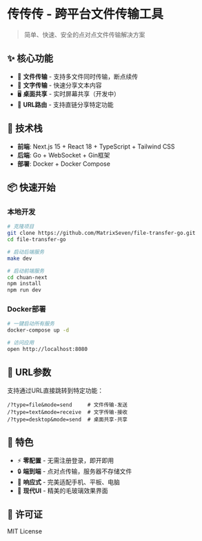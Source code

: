 # 传传传 - 跨平台文件传输工具

> 简单、快速、安全的点对点文件传输解决方案

## ✨ 核心功能

- 📁 **文件传输** - 支持多文件同时传输，断点续传
- 📝 **文字传输** - 快速分享文本内容  
- 🖥️ **桌面共享** - 实时屏幕共享（开发中）
- 🔗 **URL路由** - 支持直链分享特定功能

## 🚀 技术栈

- **前端**: Next.js 15 + React 18 + TypeScript + Tailwind CSS
- **后端**: Go + WebSocket + Gin框架
- **部署**: Docker + Docker Compose

## 📦 快速开始

### 本地开发

```bash
# 克隆项目
git clone https://github.com/MatrixSeven/file-transfer-go.git
cd file-transfer-go

# 启动后端服务
make dev

# 启动前端服务
cd chuan-next
npm install
npm run dev
```

### Docker部署

```bash
# 一键启动所有服务
docker-compose up -d

# 访问应用
open http://localhost:8080
```

## 🎯 URL参数

支持通过URL直接跳转到特定功能：

```
/?type=file&mode=send     # 文件传输-发送
/?type=text&mode=receive  # 文字传输-接收  
/?type=desktop&mode=send  # 桌面共享-共享
```

## 🌟 特色

- ⚡ **零配置** - 无需注册登录，即开即用
- 🔒 **端到端** - 点对点传输，服务器不存储文件
- 📱 **响应式** - 完美适配手机、平板、电脑
- 🎨 **现代UI** - 精美的毛玻璃效果界面

## 📄 许可证

MIT License
